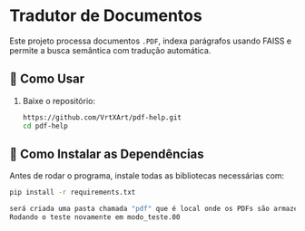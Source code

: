 # Tradutor de Documentos

Este projeto processa documentos `.PDF`, indexa parágrafos usando FAISS e permite a busca semântica com tradução automática.

## 📌 Como Usar

1. Baixe o repositório:
   ```bash
   https://github.com/VrtXArt/pdf-help.git
   cd pdf-help
## 📌 Como Instalar as Dependências
Antes de rodar o programa, instale todas as bibliotecas necessárias com:

```bash
pip install -r requirements.txt

será criada uma pasta chamada "pdf" que é local onde os PDFs são armazenados para as pesquisas 
Rodando o teste novamente em modo_teste.00
